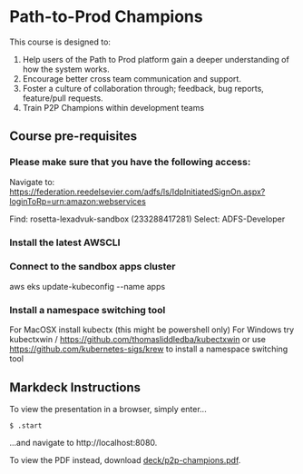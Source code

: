 # Path-to-Prod Champions

This course is designed to:

1. Help users of the Path to Prod platform gain a deeper understanding of how the system works.
2. Encourage better cross team communication and support.
3. Foster a culture of collaboration through; feedback, bug reports, feature/pull requests.
4. Train P2P Champions within development teams

## Course pre-requisites

### Please make sure that you have the following access:

Navigate to: 
https://federation.reedelsevier.com/adfs/ls/IdpInitiatedSignOn.aspx?loginToRp=urn:amazon:webservices

Find: rosetta-lexadvuk-sandbox (233288417281)
Select: ADFS-Developer

### Install the latest AWSCLI


### Connect to the sandbox apps cluster

aws eks update-kubeconfig --name apps

### Install a namespace switching tool

For MacOSX install kubectx (this might be powershell only)
For Windows try kubectxwin / https://github.com/thomasliddledba/kubectxwin
    or use https://github.com/kubernetes-sigs/krew to install a namespace switching tool


## Markdeck Instructions
To view the presentation in a browser, simply enter...
```
$ .start
```
...and navigate to http://localhost:8080.

To view the PDF instead, download [deck/p2p-champions.pdf](https://github.com/LexisNexis/p2p-champions/raw/master/deck/p2p-champions.pdf).
